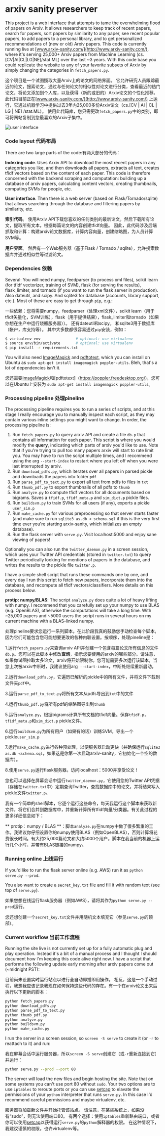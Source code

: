 
# arxiv sanity preserver

This project is a web interface that attempts to tame the overwhelming flood of papers on Arxiv. It allows researchers to keep track of recent papers, search for papers, sort papers by similarity to any paper, see recent popular papers, to add papers to a personal library, and to get personalized recommendations of (new or old) Arxiv papers. This code is currently running live at [www.arxiv-sanity.com/](http://www.arxiv-sanity.com/), where it's serving 25,000+ Arxiv papers from Machine Learning (cs.[CV|AI|CL|LG|NE]/stat.ML) over the last ~3 years. With this code base you could replicate the website to any of your favorite subsets of Arxiv by simply changing the categories in `fetch_papers.py`.

这个项目是一个试图揽取大量Arxiv上的论文的网络界面。 它允许研究人员跟踪最近的论文，搜索论文，通过与任何论文的相似性对论文进行分类，查看最近的热门论文，将论文添加到个人库，以及获得（新的或旧的）Arxiv论文的个性化推荐。 此代码目前正在[www.arxiv-sanity.com/](http://www.arxiv-sanity.com/)
上运行，它通过机器学习中提供过去3年内25,000多份Arxiv论文（cs.[CV | AI | CL | LG | NE] /stat.ML）。 使用此代码库，您只需更改`fetch_papers.py`中的类别，即可将网站复制到您最喜欢的Arxiv子集中。

![user interface](https://raw.github.com/karpathy/arxiv-sanity-preserver/master/ui.jpeg)

### Code layout 代码布局

There are two large parts of the code:有两大部分的代码：

**Indexing code**. Uses Arxiv API to download the most recent papers in any categories you like, and then downloads all papers, extracts all text, creates tfidf vectors based on the content of each paper. This code is therefore concerned with the backend scraping and computation: building up a database of arxiv papers, calculating content vectors, creating thumbnails, computing SVMs for people, etc.

**User interface**. Then there is a web server (based on Flask/Tornado/sqlite) that allows searching through the database and filtering papers by similarity, etc.

**索引代码**。 使用Arxiv API下载您喜欢的任何类别的最新论文，然后下载所有论文，提取所有文本，根据每篇论文的内容创建tfidf向量。 因此，此代码涉及后端抓取和计算：构建arxiv论文数据库，计算内容向量，创建缩略图，为人员计算SVM等。

**用户界面**。 然后有一个Web服务器（基于Flask / Tornado / sqlite），允许搜索数据库并通过相似性等过滤论文。

### Dependencies 依赖

Several: You will need numpy, feedparser (to process xml files), scikit learn (for tfidf vectorizer, training of SVM), flask (for serving the results), flask_limiter, and tornado (if you want to run the flask server in production). Also dateutil, and scipy. And sqlite3 for database (accounts, library support, etc.). Most of these are easy to get through `pip`, e.g.:

一些依赖：您将需要numpy，feedparser（处理xml文件），scikit learn（用于tfidf矢量化，SVM训练），flask（用于提供结果），flask_limiter和tornado（如果你想在生产中运行烧瓶服务器））。 还有dateutil和scipy。 和sqlite3用于数据库（帐户，库支持等）。 其中大多数都很容易通过`pip`安装，例如：

```bash
$ virtualenv env                # optional: use virtualenv
$ source env/bin/activate       # optional: use virtualenv
$ pip install -r requirements.txt
```

You will also need [ImageMagick](http://www.imagemagick.org/script/index.php) and [pdftotext](https://poppler.freedesktop.org/), which you can install on Ubuntu as `sudo apt-get install imagemagick poppler-utils`. Bleh, that's a lot of dependencies isn't it.

您还需要[ImageMagick](http://www.imagemagick.org/script/index.php)和[pdftotext]（https://poppler.freedesktop.org/)，您可以在Ubuntu上安装为 `sudo apt-get install imagemagick poppler-utils`。 

### Processing pipeline 处理pineline

The processing pipeline requires you to run a series of scripts, and at this stage I really encourage you to manually inspect each script, as they may contain various inline settings you might want to change. In order, the processing pipeline is:

1. Run `fetch_papers.py` to query arxiv API and create a file `db.p` that contains all information for each paper. This script is where you would modify the **query**, indicating which parts of arxiv you'd like to use. Note that if you're trying to pull too many papers arxiv will start to rate limit you. You may have to run the script multiple times, and I recommend using the arg `--start-index` to restart where you left off when you were last interrupted by arxiv.
2. Run `download_pdfs.py`, which iterates over all papers in parsed pickle and downloads the papers into folder `pdf`
3. Run `parse_pdf_to_text.py` to export all text from pdfs to files in `txt`
4. Run `thumb_pdf.py` to export thumbnails of all pdfs to `thumb`
5. Run `analyze.py` to compute tfidf vectors for all documents based on bigrams. Saves a `tfidf.p`, `tfidf_meta.p` and `sim_dict.p` pickle files.
6. Run `buildsvm.py` to train SVMs for all users (if any), exports a pickle `user_sim.p`
7. Run `make_cache.py` for various preprocessing so that server starts faster (and make sure to run `sqlite3 as.db < schema.sql` if this is the very first time ever you're starting arxiv-sanity, which initializes an empty database).
8. Run the flask server with `serve.py`. Visit localhost:5000 and enjoy sane viewing of papers!

Optionally you can also run the `twitter_daemon.py` in a screen session, which uses your Twitter API credentials (stored in `twitter.txt`) to query Twitter periodically looking for mentions of papers in the database, and writes the results to the pickle file `twitter.p`.

I have a simple shell script that runs these commands one by one, and every day I run this script to fetch new papers, incorporate them into the database, and recompute all tfidf vectors/classifiers. More details on this process below.

**protip: numpy/BLAS**: The script `analyze.py` does quite a lot of heavy lifting with numpy. I recommend that you carefully set up your numpy to use BLAS (e.g. OpenBLAS), otherwise the computations will take a long time. With ~25,000 papers and ~5000 users the script runs in several hours on my current machine with a BLAS-linked numpy.

处理pineline要求您运行一系列脚本，在此阶段我真的鼓励您手动检查每个脚本，因为它们可能包含您可能想要更改的各种内联设置。按顺序，处理pineline是：

1.运行`fetch_papers.py`来查询arxiv API并创建一个包含每篇论文所有信息的文件`db.p`。您可以在此脚本中修改**查询**，指示您要使用的arxiv的哪些部分。请注意，如果你试图拉取太多论文，arxiv将开始限制你。您可能需要多次运行该脚本，当您上次被arxiv中断时，我建议使用arg` --start-index`，中断处继续重新启动。

2.运行`download_pdfs.py`，它遍历已解析的pickle中的所有文件，并将文件下载到文件夹`pdf`中。

3.运行`parse_pdf_to_text.py`将所有文本从pdfs导出到`txt`中的文件

4.运行`thumb_pdf.py`将所有pdf的缩略图导出到`thumb`

5.运行`analyze.py`，根据bigrams计算所有文档的tfidf向量。保存`tfidf.p`，`tfidf_meta.p`和`sim_dict.p` pickle文件。

6.运行`buildsvm.py`为所有用户（如果有的话）训练SVM，导出一个pickle`user_sim.p`

7.运行`make_cache.py`进行各种预处理，以便服务器启动更快（并确保运行`sqlite3 as.db <schema.sql`，如果这是你第一次启动arxiv-sanity，它初始化一个空的数据库）。

8.使用`serve.py`运行flask服务器。访问localhost：5000并享受论文！

您也可以选择在屏幕会话中运行`twitter_daemon.py`，它使用您的Twitter API凭据（存储在`twitter.txt`中）定期查询Twitter，查找数据库中的论文，并将结果写入pickle文件`twitter.p`。

我有一个简单的shell脚本，它逐个运行这些命令，每天我运行这个脚本来获取新文件，将它们合并到数据库中，并重新计算所有tfidf向量/分类器。有关此过程的更多详细信息如下：

** protip：numpy / BLAS **：脚本`analyze.py`在numpy中做了很多繁重的工作。我建议你仔细设置你的numpy使用BLAS（例如OpenBLAS），否则计算将花费很长时间。有大约25,000篇论文和大约5000个用户，脚本在我当前的机器上运行几个小时，并带有BLAS链接的numpy。

### Running online 上线运行

If you'd like to run the flask server online (e.g. AWS) run it as `python serve.py --prod`.

You also want to create a `secret_key.txt` file and fill it with random text (see top of `serve.py`).

如果您想在线运行flask服务器（例如AWS），请将其作为`python serve.py --prod`运行。

您还想创建一个`secret_key.txt`文件并用随机文本填充它（参见`serve.py`的顶部）。

### Current workflow 当前工作流程

Running the site live is not currently set up for a fully automatic plug and play operation. Instead it's a bit of a manual process and I thought I should document how I'm keeping this code alive right now. I have a script that performs the following update early morning after arxiv papers come out (~midnight PST):

目前尚未设置实时运行站点以进行全自动即插即用操作。 相反，这是一个手动过程，我想我应该记录我现在如何保持这些代码的存在。有一个在arxiv论文出来后执行以下更新的脚本：

```bash
python fetch_papers.py
python download_pdfs.py
python parse_pdf_to_text.py
python thumb_pdf.py
python analyze.py
python buildsvm.py
python make_cache.py
```

I run the server in a screen session, so `screen -S serve` to create it (or `-r` to reattach to it) and run:

我在屏幕会话中运行服务器，所以`screen -S serve`创建它（或`-r`重新连接到它）并运行：

```bash
python serve.py --prod --port 80
```

The server will load the new files and begin hosting the site. Note that on some systems you can't use port 80 without `sudo`. Your two options are to use `iptables` to reroute ports or you can use [setcap](http://stackoverflow.com/questions/413807/is-there-a-way-for-non-root-processes-to-bind-to-privileged-ports-1024-on-l) to elavate the permissions of your `python` interpreter that runs `serve.py`. In this case I'd recommend careful permissions and maybe virtualenv, etc.

服务器将加载新文件并开始托管该站点。 请注意，在某些系统上，如果没有“sudo”，则无法使用端口80。 有两个选择：使用`iptables`重新路由端口，或者你可以使用[setcap](http://stackoverflow.com/questions/413807/is-there-a-way-for-non-root-processes-to-bind-to-privileged-ports-1024-on-l)以获得运行`serve.py`的`python`解释器的权限。 在这种情况下，我建议谨慎的权限，也许virtualenv等。
